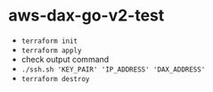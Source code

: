 # aws-dax-go-v2-test

* `terraform init`
* `terraform apply`
* check output command
* `./ssh.sh 'KEY_PAIR' 'IP_ADDRESS' 'DAX_ADDRESS'`
* `terraform destroy`